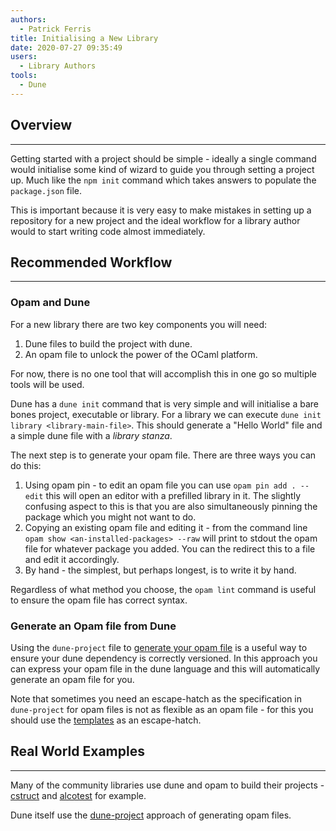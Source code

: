 ```yaml
---
authors:
  - Patrick Ferris
title: Initialising a New Library
date: 2020-07-27 09:35:49
users:
  - Library Authors
tools:
  - Dune
---
```


## Overview

---

Getting started with a project should be simple - ideally a single command would initialise some kind of wizard to guide you through setting a project up. Much like the `npm init` command which takes answers to populate the `package.json` file. 

This is important because it is very easy to make mistakes in setting up a repository for a new project and the ideal workflow for a library author would to start writing code almost immediately.

## Recommended Workflow

---

### Opam and Dune

For a new library there are two key components you will need: 

1. Dune files to build the project with dune. 
2. An opam file to unlock the power of the OCaml platform. 

For now, there is no one tool that will accomplish this in one go so multiple tools will be used. 

Dune has a `dune init` command that is very simple and will initialise a bare bones project, executable or library. For a library we can execute `dune init library <library-main-file>`. This should generate a "Hello World" file and a simple dune file with a *library stanza*. 

The next step is to generate your opam file. There are three ways you can do this: 

1. Using opam pin - to edit an opam file  you can use `opam pin add . --edit` this will open an editor with a prefilled library in it. The slightly confusing aspect to this is that you are also simultaneously pinning the package which you might not want to do. 
2. Copying an existing opam file and editing it - from the command line `opam show <an-installed-packages> --raw` will print to stdout the opam file for whatever package you added. You can the redirect this to a file and edit it accordingly. 
3. By hand - the simplest, but perhaps longest, is to write it by hand. 

Regardless of what method you choose, the `opam lint` command is useful to ensure the opam file has correct syntax. 

### Generate an Opam file from Dune

Using the `dune-project` file to [generate your opam file](https://dune.readthedocs.io/en/stable/opam.html#generating-opam-files) is a useful way to ensure your dune dependency is correctly versioned. In this approach you can express your opam file in the dune language and this will automatically generate an opam file for you. 

Note that sometimes you need an escape-hatch as the specification in `dune-project` for opam files is not as flexible as an opam file - for this you should use the [templates](https://dune.readthedocs.io/en/stable/opam.html#opam-template) as an escape-hatch. 

## Real World Examples

---

Many of the community libraries use dune and opam to build their projects - [cstruct](https://github.com/mirage/ocaml-cstruct) and [alcotest](https://github.com/mirage/alcotest) for example. 

Dune itself use the [dune-project](https://github.com/ocaml/dune/blob/master/dune-project) approach of generating opam files.